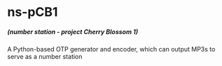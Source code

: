 # ns-pCB1
##### (number station - project Cherry Blossom 1)
A Python-based OTP generator and encoder, which can output MP3s to serve as a number station
